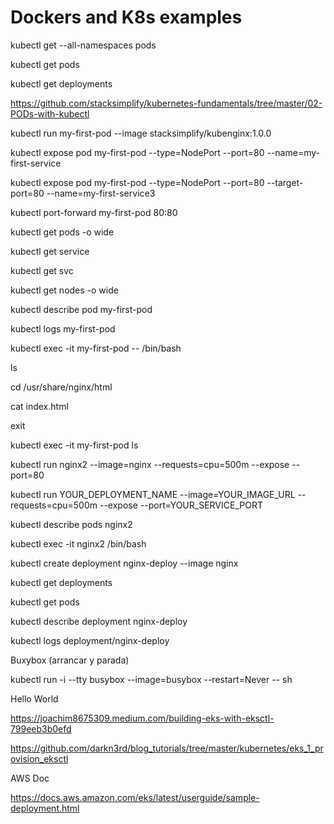 # Dockers and K8s examples

kubectl get --all-namespaces pods

kubectl get pods

kubectl get deployments

https://github.com/stacksimplify/kubernetes-fundamentals/tree/master/02-PODs-with-kubectl

kubectl run my-first-pod --image stacksimplify/kubenginx:1.0.0

kubectl expose pod my-first-pod  --type=NodePort --port=80 --name=my-first-service

kubectl expose pod my-first-pod  --type=NodePort --port=80 --target-port=80 --name=my-first-service3

kubectl port-forward my-first-pod 80:80

kubectl get pods -o wide

kubectl get service

kubectl get svc

kubectl get nodes -o wide

kubectl describe pod my-first-pod 

kubectl logs my-first-pod

kubectl exec -it my-first-pod -- /bin/bash

  ls
  
  cd /usr/share/nginx/html
  
  cat index.html
  
  exit
  
  
kubectl exec -it my-first-pod ls


kubectl run nginx2 --image=nginx --requests=cpu=500m --expose --port=80

kubectl run YOUR_DEPLOYMENT_NAME --image=YOUR_IMAGE_URL --requests=cpu=500m --expose --port=YOUR_SERVICE_PORT

kubectl describe pods nginx2

kubectl exec -it nginx2 /bin/bash


kubectl create deployment nginx-deploy --image nginx

kubectl get deployments

kubectl get pods

kubectl describe deployment nginx-deploy

kubectl logs deployment/nginx-deploy

Buxybox (arrancar y parada)

kubectl run -i --tty busybox --image=busybox --restart=Never -- sh

Hello World

https://joachim8675309.medium.com/building-eks-with-eksctl-799eeb3b0efd

https://github.com/darkn3rd/blog_tutorials/tree/master/kubernetes/eks_1_provision_eksctl

AWS Doc

https://docs.aws.amazon.com/eks/latest/userguide/sample-deployment.html
